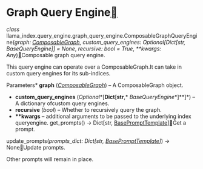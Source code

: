 Graph Query Engine[](#module-llama_index.query_engine.graph_query_engine "Permalink to this heading")
======================================================================================================

*class* llama\_index.query\_engine.graph\_query\_engine.ComposableGraphQueryEngine(*graph: [ComposableGraph](../../composability.html#llama_index.composability.ComposableGraph "llama_index.indices.composability.graph.ComposableGraph")*, *custom\_query\_engines: Optional[Dict[str, BaseQueryEngine]] = None*, *recursive: bool = True*, *\*\*kwargs: Any*)[](#llama_index.query_engine.graph_query_engine.ComposableGraphQueryEngine "Permalink to this definition")Composable graph query engine.

This query engine can operate over a ComposableGraph.It can take in custom query engines for its sub-indices.

Parameters* **graph** ([*ComposableGraph*](../../composability.html#llama_index.composability.ComposableGraph "llama_index.composability.ComposableGraph")) – A ComposableGraph object.
* **custom\_query\_engines** (*Optional**[**Dict**[**str**,* *BaseQueryEngine**]**]*) – A dictionary ofcustom query engines.
* **recursive** (*bool*) – Whether to recursively query the graph.
* **\*\*kwargs** – additional arguments to be passed to the underlying index queryengine.
get\_prompts() → Dict[str, [BasePromptTemplate](../../prompts.html#llama_index.prompts.base.BasePromptTemplate "llama_index.prompts.base.BasePromptTemplate")][](#llama_index.query_engine.graph_query_engine.ComposableGraphQueryEngine.get_prompts "Permalink to this definition")Get a prompt.

update\_prompts(*prompts\_dict: Dict[str, [BasePromptTemplate](../../prompts.html#llama_index.prompts.base.BasePromptTemplate "llama_index.prompts.base.BasePromptTemplate")]*) → None[](#llama_index.query_engine.graph_query_engine.ComposableGraphQueryEngine.update_prompts "Permalink to this definition")Update prompts.

Other prompts will remain in place.

